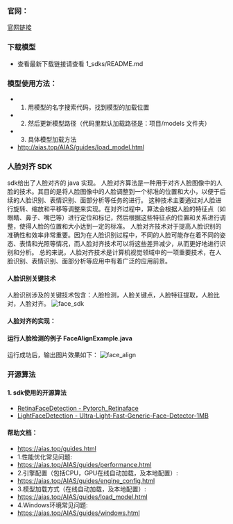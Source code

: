 ### 官网：
[官网链接](https://www.aias.top/)

### 下载模型
- 查看最新下载链接请查看 1_sdks/README.md

### 模型使用方法：
- 1. 用模型的名字搜索代码，找到模型的加载位置
- 2. 然后更新模型路径（代码里默认加载路径是：项目/models 文件夹）
- 3. 具体模型加载方法
- http://aias.top/AIAS/guides/load_model.html

### 人脸对齐 SDK
sdk给出了人脸对齐的 java 实现。
人脸对齐算法是一种用于对齐人脸图像中的人脸的技术。其目的是将人脸图像中的人脸调整到一个标准的位置和大小，以便于后续的人脸识别、表情识别、面部分析等任务的进行。
这种技术主要通过对人脸进行旋转、缩放和平移等调整来实现。在对齐过程中，算法会根据人脸的特征点（如眼睛、鼻子、嘴巴等）进行定位和标记，然后根据这些特征点的位置和关系进行调整，使得人脸的位置和大小达到一定的标准。
人脸对齐技术对于提高人脸识别的准确性和效率非常重要。因为在人脸识别过程中，不同的人脸可能存在着不同的姿态、表情和光照等情况，而人脸对齐技术可以将这些差异减少，从而更好地进行识别和分析。
总的来说，人脸对齐技术是计算机视觉领域中的一项重要技术，在人脸识别、表情识别、面部分析等应用中有着广泛的应用前景。

#### 人脸识别关键技术
人脸识别涉及的关键技术包含：人脸检测，人脸关键点，人脸特征提取，人脸比对，人脸对齐。
![face_sdk](https://aias-home.oss-cn-beijing.aliyuncs.com/AIAS/face_sdk/images/face_sdk.png)

#### 人脸对齐的实现：
#### 运行人脸检测的例子 FaceAlignExample.java
运行成功后，输出图片效果如下：
![face_align](https://aias-home.oss-cn-beijing.aliyuncs.com/AIAS/face_sdk/images/face_align.png)


### 开源算法
#### 1. sdk使用的开源算法
- [RetinaFaceDetection - Pytorch_Retinaface](https://github.com/biubug6/Pytorch_Retinaface)
- [LightFaceDetection - Ultra-Light-Fast-Generic-Face-Detector-1MB](https://github.com/Linzaer/Ultra-Light-Fast-Generic-Face-Detector-1MB)



#### 帮助文档：
- https://aias.top/guides.html
- 1.性能优化常见问题:
- https://aias.top/AIAS/guides/performance.html
- 2.引擎配置（包括CPU，GPU在线自动加载，及本地配置）:
- https://aias.top/AIAS/guides/engine_config.html
- 3.模型加载方式（在线自动加载，及本地配置）:
- https://aias.top/AIAS/guides/load_model.html
- 4.Windows环境常见问题:
- https://aias.top/AIAS/guides/windows.html
